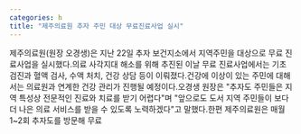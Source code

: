 ```yaml
---
categories: h
title: "제주의료원 추자 주민 대상 무료진료사업 실시"
---
```

제주의료원(원장 오경생)은 지난 22일 추자 보건지소에서 지역주민을 대상으로 무료 진료사업을 실시했다.의료 사각지대 해소를 위해 추진된 이날 무료 진료사업에서는 기초 검진과 혈액 검사, 수액 처치, 건강 상담 등이 이뤄졌다.건강에 이상이 있는 주민에 대해서는 의료원과 연계한 건강 관리가 진행될 예정이다.오경생 원장은 "추자도 주민들은 지역 특성상 전문적인 진료와 치료를 받기 어렵다"며 "앞으로도 도서 지역 주민들이 보다 더 나은 의료 서비스를 받을 수 있도록 노력하겠다"고 말했다.한편 제주의료원은 매월 1~2회 추자도를 방문해 무료